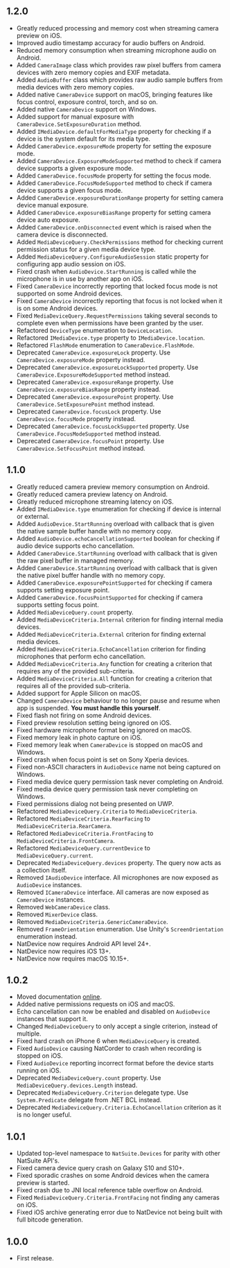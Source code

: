 ## 1.2.0
+ Greatly reduced processing and memory cost when streaming camera preview on iOS.
+ Improved audio timestamp accuracy for audio buffers on Android.
+ Reduced memory consumption when streaming microphone audio on Android.
+ Added `CameraImage` class which provides raw pixel buffers from camera devices with zero memory copies and EXIF metadata.
+ Added `AudioBuffer` class which provides raw audio sample buffers from media devices with zero memory copies.
+ Added native `CameraDevice` support on macOS, bringing features like focus control, exposure control, torch, and so on.
+ Added native `CameraDevice` support on Windows.
+ Added support for manual exposure with `CameraDevice.SetExposureDuration` method.
+ Added `IMediaDevice.defaultForMediaType` property for checking if a device is the system default for its media type.
+ Added `CameraDevice.exposureMode` property for setting the exposure mode.
+ Added `CameraDevice.ExposureModeSupported` method to check if camera device supports a given exposure mode.
+ Added `CameraDevice.focusMode` property for setting the focus mode.
+ Added `CameraDevice.FocusModeSupported` method to check if camera device supports a given focus mode.
+ Added `CameraDevice.exposureDurationRange` property for setting camera device manual exposure.
+ Added `CameraDevice.exposureBiasRange` property for setting camera device auto exposure.
+ Added `CameraDevice.onDisconnected` event which is raised when the camera device is disconnected.
+ Added `MediaDeviceQuery.CheckPermissions` method for checking current permission status for a given media device type.
+ Added `MediaDeviceQuery.ConfigureAudioSession` static property for configuring app audio session on iOS.
+ Fixed crash when `AudioDevice.StartRunning` is called while the microphone is in use by another app on iOS.
+ Fixed `CameraDevice` incorrectly reporting that locked focus mode is not supported on some Android devices.
+ Fixed `CameraDevice` incorrectly reporting that focus is not locked when it is on some Android devices.
+ Fixed `MediaDeviceQuery.RequestPermissions` taking several seconds to complete even when permissions have been granted by the user.
+ Refactored `DeviceType` enumeration to `DeviceLocation`.
+ Refactored `IMediaDevice.type` property to `IMediaDevice.location`.
+ Refactored `FlashMode` enumeration to `CameraDevice.FlashMode`.
+ Deprecated `CameraDevice.exposureLock` property. Use `CameraDevice.exposureMode` property instead.
+ Deprecated `CameraDevice.exposureLockSupported` property. Use `CameraDevice.ExposureModeSupported` method instead.
+ Deprecated `CameraDevice.exposureRange` property. Use `CameraDevice.exposureBiasRange` property instead.
+ Deprecated `CameraDevice.exposurePoint` property. Use `CameraDevice.SetExposurePoint` method instead.
+ Deprecated `CameraDevice.focusLock` property. Use `CameraDevice.focusMode` property instead.
+ Deprecated `CameraDevice.focusLockSupported` property. Use `CameraDevice.FocusModeSupported` method instead.
+ Deprecated `CameraDevice.focusPoint` property. Use `CameraDevice.SetFocusPoint` method instead.

## 1.1.0
+ Greatly reduced camera preview memory consumption on Android.
+ Greatly reduced camera preview latency on Android.
+ Greatly reduced microphone streaming latency on iOS.
+ Added `IMediaDevice.type` enumeration for checking if device is internal or external.
+ Added `AudioDevice.StartRunning` overload with callback that is given the native sample buffer handle with no memory copy.
+ Added `AudioDevice.echoCancellationSupported` boolean for checking if audio device supports echo cancellation.
+ Added `CameraDevice.StartRunning` overload with callback that is given the raw pixel buffer in managed memory.
+ Added `CameraDevice.StartRunning` overload with callback that is given the native pixel buffer handle with no memory copy.
+ Added `CameraDevice.exposurePointSupported` for checking if camera supports setting exposure point.
+ Added `CameraDevice.focusPointSupported` for checking if camera supports setting focus point.
+ Added `MediaDeviceQuery.count` property.
+ Added `MediaDeviceCriteria.Internal` criterion for finding internal media devices.
+ Added `MediaDeviceCriteria.External` criterion for finding external media devices.
+ Added `MediaDeviceCriteria.EchoCancellation` criterion for finding microphones that perform echo cancellation.
+ Added `MediaDeviceCriteria.Any` function for creating a criterion that requires any of the provided sub-criteria.
+ Added `MediaDeviceCriteria.All` function for creating a criterion that requires all of the provided sub-criteria.
+ Added support for Apple Silicon on macOS.
+ Changed `CameraDevice` behaviour to no longer pause and resume when app is suspended. **You must handle this yourself**.
+ Fixed flash not firing on some Android devices.
+ Fixed preview resolution setting being ignored on iOS.
+ Fixed hardware microphone format being ignored on macOS.
+ Fixed memory leak in photo capture on iOS.
+ Fixed memory leak when `CameraDevice` is stopped on macOS and Windows.
+ Fixed crash when focus point is set on Sony Xperia devices.
+ Fixed non-ASCII characters in `AudioDevice` name not being captured on Windows.
+ Fixed media device query permission task never completing on Android.
+ Fixed media device query permission task never completing on Windows.
+ Fixed permissions dialog not being presented on UWP.
+ Refactored `MediaDeviceQuery.Criteria` to `MediaDeviceCriteria`.
+ Refactored `MediaDeviceCriteria.RearFacing` to `MediaDeviceCriteria.RearCamera`.
+ Refactored `MediaDeviceCriteria.FrontFacing` to `MediaDeviceCriteria.FrontCamera`.
+ Refactored `MediaDeviceQuery.currentDevice` to `MediaDeviceQuery.current`.
+ Deprecated `MediaDeviceQuery.devices` property. The query now acts as a collection itself.
+ Removed `IAudioDevice` interface. All microphones are now exposed as `AudioDevice` instances.
+ Removed `ICameraDevice` interface. All cameras are now exposed as `CameraDevice` instances.
+ Removed `WebCameraDevice` class.
+ Removed `MixerDevice` class.
+ Removed `MediaDeviceCriteria.GenericCameraDevice`.
+ Removed `FrameOrientation` enumeration. Use Unity's `ScreenOrientation` enumeration instead.
+ NatDevice now requires Android API level 24+.
+ NatDevice now requires iOS 13+.
+ NatDevice now requires macOS 10.15+.

## 1.0.2
+ Moved documentation [online](https://docs.natml.ai/natdevice/).
+ Added native permissions requests on iOS and macOS.
+ Echo cancellation can now be enabled and disabled on `AudioDevice` instances that support it.
+ Changed `MediaDeviceQuery` to only accept a single criterion, instead of multiple.
+ Fixed hard crash on iPhone 6 when `MediaDeviceQuery` is created.
+ Fixed `AudioDevice` causing NatCorder to crash when recording is stopped on iOS.
+ Fixed `AudioDevice` reporting incorrect format before the device starts running on iOS.
+ Deprecated `MediaDeviceQuery.count` property. Use `MediaDeviceQuery.devices.Length` instead.
+ Deprecated `MediaDeviceQuery.Criterion` delegate type. Use `System.Predicate` delegate from .NET BCL instead.
+ Deprecated `MediaDeviceQuery.Criteria.EchoCancellation` criterion as it is no longer useful.

## 1.0.1
+ Updated top-level namespace to `NatSuite.Devices` for parity with other NatSuite API's.
+ Fixed camera device query crash on Galaxy S10 and S10+.
+ Fixed sporadic crashes on some Android devices when the camera preview is started.
+ Fixed crash due to JNI local reference table overflow on Android.
+ Fixed `MediaDeviceQuery.Criteria.FrontFacing` not finding any cameras on iOS.
+ Fixed iOS archive generating error due to NatDevice not being built with full bitcode generation.

## 1.0.0
+ First release.